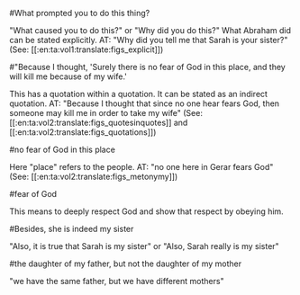#What prompted you to do this thing?

"What caused you to do this?" or "Why did you do this?" What Abraham did can be stated explicitly. AT: "Why did you tell me that Sarah is your sister?" (See: [[:en:ta:vol1:translate:figs_explicit]])

#"Because I thought, 'Surely there is no fear of God in this place, and they will kill me because of my wife.'

This has a quotation within a quotation. It can be stated as an indirect quotation. AT: "Because I thought that since no one hear fears God, then someone may kill me in order to take my wife" (See: [[:en:ta:vol2:translate:figs_quotesinquotes]] and [[:en:ta:vol2:translate:figs_quotations]])

#no fear of God in this place

Here "place" refers to the people. AT: "no one here in Gerar fears God" (See: [[:en:ta:vol2:translate:figs_metonymy]])

#fear of God

This means to deeply respect God and show that respect by obeying him.

#Besides, she is indeed my sister

"Also, it is true that Sarah is my sister" or "Also, Sarah really is my sister"

#the daughter of my father, but not the daughter of my mother

"we have the same father, but we have different mothers"